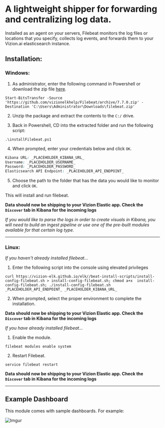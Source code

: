 # A lightweight shipper for forwarding and centralizing log data. 

Installed as an agent on your servers, Filebeat monitors the log files or locations that you specify, collects log events, and forwards them to your Vizion.ai elasticsearch instance.

## Installation:

### Windows:

1) As administrator, enter the following command in Powershell or download the zip file [here](https://github.com/vizionelkhelp/Filebeat/archive/7.7.0.zip).

```
Start-BitsTransfer -Source 'https://github.com/vizionelkhelp/Filebeat/archive/7.7.0.zip' -Destination 'C:\Users\Administrator\Downloads\filebeat.zip'
```

2) Unzip the package and extract the contents to the `C:/` drive.

3) Back in Powershell, CD into the extracted folder and run the following script:

```
.\installFilebeat.ps1
```

4) When prompted, enter your credentials below and click ```OK```.

```css
Kibana URL: _PLACEHOLDER_KIBANA_URL_
Username: _PLACEHOLDER_USERNAME_
Password: _PLACEHOLDER_PASSWORD_
Elasticsearch API Endpoint: _PLACEHOLDER_API_ENDPOINT_
```

5) Choose the path to the folder that has the data you would like to monitor and click ```OK```.

This will install and run filebeat.

**Data should now be shipping to your Vizion Elastic app. Check the ```Discover``` tab in Kibana for the incoming logs**

<i>If you would like to parse the logs in order to create visuals in Kibana, you will need to build an ingest pipeline or use one of the pre-built modules available for that certain log type.</i>

<hr>

### Linux:

<i>If you haven't already installed filebeat...</i>

1) Enter the following script into the console using elevated privileges

```
curl https://vizion-elk.github.io/elk//beat-install-scripts/install-config-filebeat.sh > install-config-filebeat.sh; chmod a+x  install-config-filebeat.sh; ./install-config-filebeat.sh _PLACEHOLDER_API_ENDPOINT_ _PLACEHOLDER_KIBANA_URL_
```

2) When prompted, select the proper environment to complete the installation.

**Data should now be shipping to your Vizion Elastic app. Check the ```Discover``` tab in Kibana for the incoming logs**

<i>If you have already installed filebeat...</i>

1) Enable the module.

```
filebeat modules enable system
```

2) Restart Filebeat.

```
service filebeat restart
```

**Data should now be shipping to your Vizion Elastic app. Check the ```Discover``` tab in Kibana for the incoming logs**

<hr>

## Example Dashboard

This module comes with sample dashboards. For example:

![Imgur](https://imgur.com/UyvMAgN.png)




